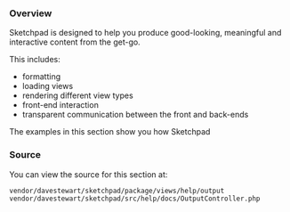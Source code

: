### Overview

Sketchpad is designed to help you produce good-looking, meaningful and interactive content from the get-go.

This includes:

- formatting
- loading views
- rendering different view types
- front-end interaction
- transparent communication between the front and back-ends

The examples in this section show you how Sketchpad 

### Source

You can view the source for this section at:

	vendor/davestewart/sketchpad/package/views/help/output
	vendor/davestewart/sketchpad/src/help/docs/OutputController.php

